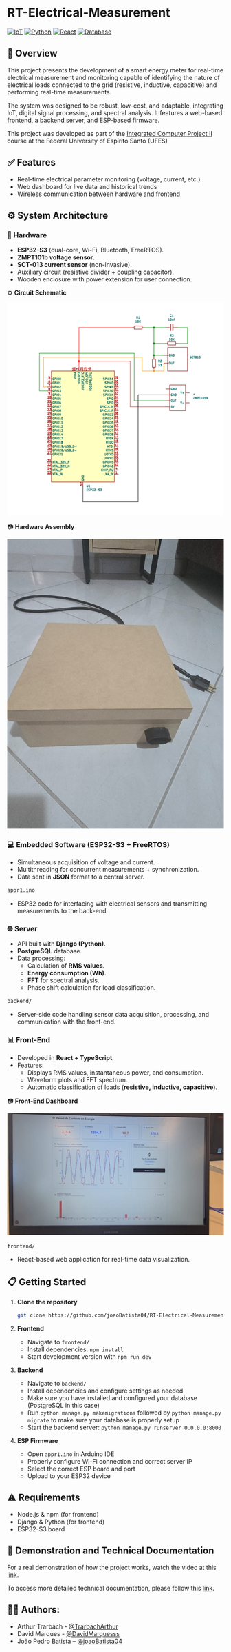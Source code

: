# RT-Electrical-Measurement

[![IoT](https://img.shields.io/badge/IoT-ESP32--S3-blue)]()
[![Python](https://img.shields.io/badge/Backend-Python%20%7C%20Django-green)]()
[![React](https://img.shields.io/badge/Frontend-React%20%7C%20TypeScript-blueviolet)]()
[![Database](https://img.shields.io/badge/Database-PostgreSQL-lightgrey)]()

## 📌 Overview
This project presents the development of a smart energy meter for real-time electrical measurement and monitoring capable of identifying the nature of electrical loads connected to the grid (resistive, inductive, capacitive) and performing real-time measurements.

The system was designed to be robust, low-cost, and adaptable, integrating IoT, digital signal processing, and spectral analysis. It features a web-based frontend, a backend server, and ESP-based firmware.

This project was developed as part of the [Integrated Computer Project II](https://computacao-ufes.github.io/mostra/pic2_EC_20251.html) course at the Federal University of Espírito Santo (UFES)

## ✅ Features

- Real-time electrical parameter monitoring (voltage, current, etc.)
- Web dashboard for live data and historical trends
- Wireless communication between hardware and frontend

## ⚙️ System Architecture

### 🔧 Hardware
- **ESP32-S3** (dual-core, Wi-Fi, Bluetooth, FreeRTOS).
- **ZMPT101b voltage sensor**.
- **SCT-013 current sensor** (non-invasive).
- Auxiliary circuit (resistive divider + coupling capacitor).
- Wooden enclosure with power extension for user connection.

⚙️ **Circuit Schematic**  

![Circuit](images/schematic.png)

📷 **Hardware Assembly**

<img src="images/box.jpg" alt="Enclosure" width="540"/>

### 💻 Embedded Software (ESP32-S3 + FreeRTOS)
- Simultaneous acquisition of voltage and current.
- Multithreading for concurrent measurements + synchronization.
- Data sent in **JSON** format to a central server.

```bash
appr1.ino 
```
- ESP32 code for interfacing with electrical sensors and transmitting measurements to the back-end.

### 🌐 Server
- API built with **Django (Python)**.
- **PostgreSQL** database.
- Data processing:
  - Calculation of **RMS values**.
  - **Energy consumption (Wh)**.
  - **FFT** for spectral analysis.
  - Phase shift calculation for load classification.

```bash
backend/
```  
- Server-side code handling sensor data acquisition, processing, and communication with the front-end.

### 📊 Front-End
- Developed in **React + TypeScript**.
- Features:
  - Displays RMS values, instantaneous power, and consumption.
  - Waveform plots and FFT spectrum.
  - Automatic classification of loads (**resistive, inductive, capacitive**).

📷 **Front-End Dashboard**  

![Dashboard](images/frontend.jpg)

```bash
frontend/
```
- React-based web application for real-time data visualization.

## 📋 Getting Started

1. **Clone the repository**
     ```bash
     git clone https://github.com/joaoBatista04/RT-Electrical-Measurement.git
     ```

2. **Frontend**
     - Navigate to `frontend/`
     - Install dependencies: `npm install`
     - Start development version with `npm run dev`

3. **Backend**
     - Navigate to `backend/`
     - Install dependencies and configure settings as needed
     - Make sure you have installed and configured your database (PostgreSQL in this case)
     - Run `python manage.py makemigrations` followed by `python manage.py migrate` to make sure your database is properly setup
     - Start the backend server: `python manage.py runserver 0.0.0.0:8000`

4. **ESP Firmware**
     - Open `appr1.ino` in Arduino IDE
     - Properly configure Wi-Fi connection and correct server IP
     - Select the correct ESP board and port
     - Upload to your ESP32 device

## ⚠️ Requirements

- Node.js & npm (for frontend)
- Django & Python (for frontend)
- ESP32-S3 board

## 📄 Demonstration and Technical Documentation

For a real demonstration of how the project works, watch the video at this [link](https://www.youtube.com/watch?v=vYOW8ARHUHc).

To access more detailed technical documentation, please follow this [link](https://drive.google.com/file/d/1U-4NNh6PsUmvGDHcrbZJpTy9ABmsuzRb/view?usp=sharing).

## 👨‍💻 **Authors**:  
- Arthur Trarbach - [@TrarbachArthur](https://github.com/TrarbachArthur)
- David Marques - [@DavidMarquesss](https://github.com/DavidMarquesss/)  
- João Pedro Batista – [@joaoBatista04](https://github.com/joaoBatista04)  